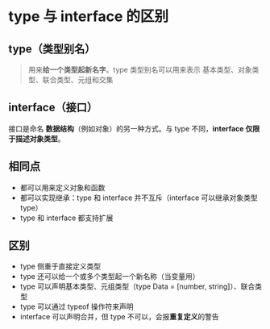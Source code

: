 # type 与 interface 的区别

## type（类型别名）

> 用来**给一个类型起新名字**。type 类型别名可以用来表示 基本类型、对象类型、联合类型、元组和交集

## interface（接口）

接口是命名 **数据结构**（例如对象）的另一种方式。与 type 不同，**interface 仅限于描述对象类型**。

## 相同点

-   都可以用来定义对象和函数
-   都可以实现继承：type 和 interface 并不互斥（interface 可以继承对象类型 type）
-   type 和 interface 都支持扩展

## 区别

-   type 侧重于直接定义类型
-   type 还可以给一个或多个类型起一个新名称（当变量用）
-   type 可以声明基本类型、元组类型（type Data = [number, string]）、联合类型
-   type 可以通过 typeof 操作符来声明
-   interface 可以声明合并，但 type 不可以，会报**重复定义**的警告
